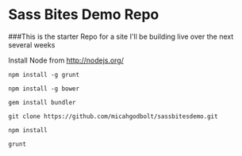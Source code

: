 Sass Bites Demo Repo
=============
###This is the starter Repo for a site I'll be building live over the next several weeks


Install Node from http://nodejs.org/

`npm install -g grunt`

`npm install -g bower`

`gem install bundler`

`git clone https://github.com/micahgodbolt/sassbitesdemo.git`

`npm install`

`grunt`
